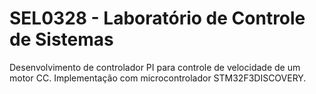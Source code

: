 # SEL0328 - Laboratório de Controle de Sistemas

Desenvolvimento de controlador PI para controle de velocidade de um motor CC. Implementação com microcontrolador STM32F3DISCOVERY.
